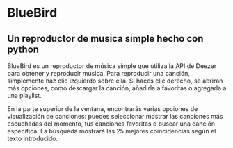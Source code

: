 # BlueBird
## Un reproductor de musica simple hecho con python

BlueBird es un reproductor de música simple que utiliza la API de Deezer para obtener y 
reproducir música. Para reproducir una canción, simplemente haz clic izquierdo sobre ella. Si 
haces clic derecho, se abrirán más opciones, como descargar la canción, 
añadirla a favoritas o agregarla a una playlist.

En la parte superior de la ventana, encontrarás varias opciones de 
visualización de canciones: puedes seleccionar mostrar las canciones más escuchadas del momento, tus 
canciones favoritas o buscar una canción específica. La búsqueda mostrará las 25 
mejores coincidencias según el texto introducido.
